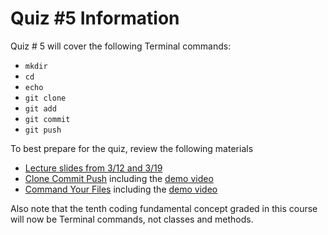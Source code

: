 # Quiz #5 Information

Quiz # 5 will cover the following Terminal commands:
- `mkdir`
- `cd`
- `echo`
- `git clone`
- `git add`
- `git commit`
- `git push`

To best prepare for the quiz, review the following materials
- [Lecture slides from 3/12 and 3/19](https://github.com/allegheny-college-cmpsc-100-spring-2024/slides/blob/main/README.md#git--github-319)
- [Clone Commit Push](https://classroom.github.com/a/inFop3Mr) including the [demo video](https://drive.google.com/file/d/1S-GEEbW3krqZ-lhDL-tTbnBlR24H3T4t/view?usp=sharing)
- [Command Your Files](https://classroom.github.com/a/Oua4f7-l) including the [demo video](https://drive.google.com/file/d/1bTXvftVQtvPRS-oC1Ky67Xh9WS4yTmfC/view)

Also note that the tenth coding fundamental concept graded in this course will now be Terminal commands, not classes and methods. 
